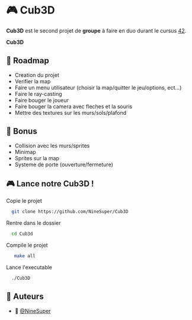 # 🎮 Cub3D

**Cub3D** est le second projet de **groupe** à faire en duo  durant le cursus [42](https://42.fr/).

**Cub3D** 

## 🔭 Roadmap

- Creation du projet
- Verifier la map
- Faire un menu utilisateur (choisir la map/quitter le jeu/options, ect...)
- Faire le ray-casting
- Faire bouger le joueur
- Faire bouger la camera avec fleches et la souris
- Mettre des textures sur les murs/sols/plafond

## 👾 Bonus

- Collision avec les murs/sprites
- Minimap
- Sprites sur la map
- Systeme de porte (ouverture/fermeture)

## 🎮 Lance notre Cub3D !

Copie le projet

```bash
  git clone https://github.com/NineSuper/Cub3D
```

Rentre dans le dossier

```bash
  cd Cub3d
```

Compile le projet
```bash
   make all
```

Lance l'executable

```bash
  ./Cub3D
```
## 📝 Auteurs

- 🎫 [@NineSuper](https://www.github.com/NineSuper)
